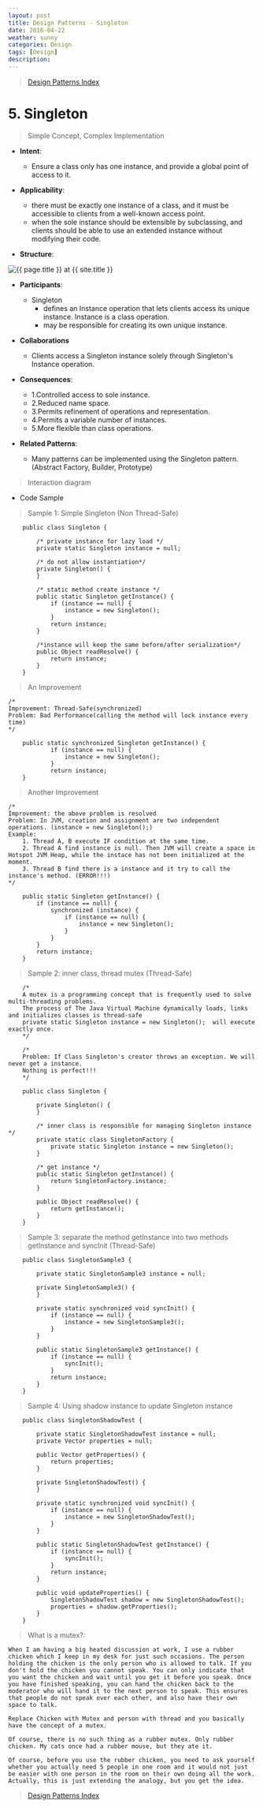 ```yaml
---
layout: post
title: Design Patterns - Singleton
date: 2016-04-22
weather: sunny
categories: Design 
tags: [Design]
description: 
---
```


> [Design Patterns Index](http://raysxysun.github.io/categories/#Design)

# 5. Singleton 

> Simple Concept, Complex Implementation

- **Intent**: 
	- Ensure a class only has one instance, and provide a global point of access to it.
- **Applicability**:
	- there must be exactly one instance of a class, and it must be accessible to clients from a well-known access point.
	- when the sole instance should be extensible by subclassing, and clients should be able to use an extended instance without modifying their code.

- **Structure**:	

<img src="{{ site.url }}/assets/img/2016-04-18-DesignPatterns/Singleton.png" alt="{{ page.title }} at {{ site.title }}">

- **Participants**:
	- Singleton
		- defines an Instance operation that lets clients access its unique instance. Instance is a class operation.
		- may be responsible for creating its own unique instance.

- **Collaborations**
	- Clients access a Singleton instance solely through Singleton's Instance operation.

- **Consequences**:
	- 1.Controlled access to sole instance.
	- 2.Reduced name space.
	- 3.Permits refinement of operations and representation.
	- 4.Permits a variable number of instances.
	- 5.More flexible than class operations.

- **Related Patterns**:
	- Many patterns can be implemented using the Singleton pattern.(Abstract Factory, Builder, Prototype)

> Interaction diagram

	

- Code Sample

> Sample 1: Simple Singleton (Non Thread-Safe)

		public class Singleton {  
		  
		    /* private instance for lazy load */  
		    private static Singleton instance = null;  
		  
		    /* do not allow instantiation*/  
		    private Singleton() {  
		    }  
		  
		    /* static method create instance */  
		    public static Singleton getInstance() {  
		        if (instance == null) {  
		            instance = new Singleton();  
		        }  
		        return instance;  
		    }  
		  
		    /*instance will keep the same before/after serialization*/  
		    public Object readResolve() {  
		        return instance;  
		    }  
		}  

> An Improvement 
	
	/*
	Improvement: Thread-Safe(synchronized)
	Problem: Bad Performance(calling the method will lock instance every time)
	*/

		public static synchronized Singleton getInstance() {  
		        if (instance == null) {  
		            instance = new Singleton();  
		        }  
		        return instance;  
		}  


> Another Improvement

	/*
	Improvement: the above problem is resolved
	Problem: In JVM, creation and assignment are two independent operations. (instance = new Singleton();)
	Example:
		1. Thread A, B execute IF condition at the same time.
		2. Thread A find instance is null. Then JVM will create a space in Hotspot JVM Heap, while the instace has not been initialized at the moment.
		3. Thread B find there is a instance and it try to call the instance's method. (ERROR!!!)
	*/

		public static Singleton getInstance() {  
	        if (instance == null) {  
	            synchronized (instance) {  
	                if (instance == null) {  
	                    instance = new Singleton();  
	                }  
	            }  
	        }  
	        return instance;  
	    }  

> Sample 2: inner class, thread mutex (Thread-Safe)
	
		/*
		A mutex is a programming concept that is frequently used to solve multi-threading problems.
		The process of The Java Virtual Machine dynamically loads, links and initializes classes is thread-safe
		private static Singleton instance = new Singleton();  will execute exactly once.
		*/

		/*
		Problem: If Class Singleton's creator throws an exception. We will never get a instance.
		Nothing is perfect!!!
		*/

		public class Singleton {  
		  
		    private Singleton() {  
		    }  
		  
		    /* inner class is responsible for managing Singleton instance */  
		    private static class SingletonFactory {  
		        private static Singleton instance = new Singleton();  
		    }  
		  
		    /* get instance */  
		    public static Singleton getInstance() {  
		        return SingletonFactory.instance;  
		    }  
		  
		    public Object readResolve() {  
		        return getInstance();  
		    }  
		}  

> Sample 3: separate the method getInstance into two methods getInstance and syncInit (Thread-Safe)

		public class SingletonSample3 {  
		  
		    private static SingletonSample3 instance = null;  
		  
		    private SingletonSample3() {  
		    }  
		  
		    private static synchronized void syncInit() {  
		        if (instance == null) {  
		            instance = new SingletonSample3();  
		        }  
		    }  
		  
		    public static SingletonSample3 getInstance() {  
		        if (instance == null) {  
		            syncInit();  
		        }  
		        return instance;  
		    }  
		}  

> Sample 4: Using shadow instance to update Singleton instance

		public class SingletonShadowTest {  
		  
		    private static SingletonShadowTest instance = null;  
		    private Vector properties = null;  
		  
		    public Vector getProperties() {  
		        return properties;  
		    }  
		  
		    private SingletonShadowTest() {  
		    }  
		  
		    private static synchronized void syncInit() {  
		        if (instance == null) {  
		            instance = new SingletonShadowTest();  
		        }  
		    }  
		  
		    public static SingletonShadowTest getInstance() {  
		        if (instance == null) {  
		            syncInit();  
		        }  
		        return instance;  
		    }  
		  
		    public void updateProperties() {  
		        SingletonShadowTest shadow = new SingletonShadowTest();  
		        properties = shadow.getProperties();  
		    }  
		}  


> What is a mutex?:

	When I am having a big heated discussion at work, I use a rubber chicken which I keep in my desk for just such occasions. The person holding the chicken is the only person who is allowed to talk. If you don't hold the chicken you cannot speak. You can only indicate that you want the chicken and wait until you get it before you speak. Once you have finished speaking, you can hand the chicken back to the moderator who will hand it to the next person to speak. This ensures that people do not speak over each other, and also have their own space to talk.

	Replace Chicken with Mutex and person with thread and you basically have the concept of a mutex.

	Of course, there is no such thing as a rubber mutex. Only rubber chicken. My cats once had a rubber mouse, but they ate it.

	Of course, before you use the rubber chicken, you need to ask yourself whether you actually need 5 people in one room and it would not just be easier with one person in the room on their own doing all the work. Actually, this is just extending the analogy, but you get the idea.

> [Design Patterns Index](http://raysxysun.github.io/categories/#Design)